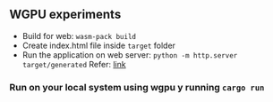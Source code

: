 ## WGPU experiments

- Build for web: `wasm-pack build` 
- Create index.html file inside `target` folder
- Run the application on web server: `python -m http.server target/generated` 
Refer: [link](https://github.com/gfx-rs/wgpu/wiki/Running-on-the-Web-with-WebGPU-and-WebGL#running-the-code)

### Run on your local system using wgpu y running `cargo run`


